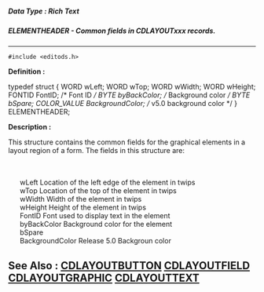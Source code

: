 ##### Data Type : Rich Text
##### ELEMENTHEADER - Common fields in CDLAYOUTxxx records.
---
```
#include <editods.h>
```

**Definition :**

typedef struct {
   WORD        wLeft;
   WORD        wTop;
   WORD        wWidth;
   WORD        wHeight;
   FONTID      FontID;          /* Font ID */
   BYTE        byBackColor;     /* Background color */
   BYTE        bSpare;
   COLOR_VALUE BackgroundColor; /* v5.0 background color */
} ELEMENTHEADER;

**Description :**

This structure contains the common fields for the graphical elements in a layout region of a form.  The fields in this structure are:
<ul><br>
<br>
wLeft		Location of the left edge of the element in twips<br>
wTop		Location of the top of the element in twips<br>
wWidth		Width of the element in twips<br>
wHeight		Height of the element in twips<br>
FontID		Font used to display text in the element<br>
byBackColor	Background color for the element<br>
bSpare<br>
BackgroundColor	Release 5.0 Backgroun color</ul>



**See Also :**
[CDLAYOUTBUTTON](/domino-c-api-docs/reference/Data/CDLAYOUTBUTTON)
[CDLAYOUTFIELD](/domino-c-api-docs/reference/Data/CDLAYOUTFIELD)
[CDLAYOUTGRAPHIC](/domino-c-api-docs/reference/Data/CDLAYOUTGRAPHIC)
[CDLAYOUTTEXT](/domino-c-api-docs/reference/Data/CDLAYOUTTEXT)
---

